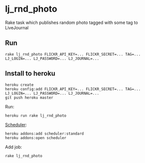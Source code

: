 lj_rnd_photo
============

Rake task which publishes random photo tagged with some tag to LiveJournal

Run
---

    rake lj_rnd_photo FLICKR_API_KEY=... FLICKR_SECRET=... TAG=... LJ_LOGIN=... LJ_PASSWORD=... LJ_JOURNAL=...

Install to heroku
-----------------

    heroku create
    heroku config:add FLICKR_API_KEY=... FLICKR_SECRET=... TAG=... LJ_LOGIN=... LJ_PASSWORD=... LJ_JOURNAL=...
    git push heroku master

Run:

    heroku run rake lj_rnd_photo

[Scheduler](https://devcenter.heroku.com/articles/scheduler):

    heroku addons:add scheduler:standard
    heroku addons:open scheduler

Add job:

    rake lj_rnd_photo 